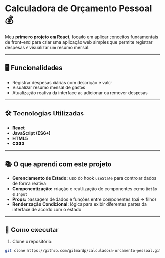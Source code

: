 # Calculadora de Orçamento Pessoal 💰

Meu **primeiro projeto em React**, focado em aplicar conceitos fundamentais de front-end para criar uma aplicação web simples que permite registrar despesas e visualizar um resumo mensal.

---

## 🖥️ Funcionalidades

- Registrar despesas diárias com descrição e valor  
- Visualizar resumo mensal de gastos  
- Atualização reativa da interface ao adicionar ou remover despesas  

---

## 🛠 Tecnologias Utilizadas

- **React**  
- **JavaScript (ES6+)**  
- **HTML5**  
- **CSS3**  

---

## 📚 O que aprendi com este projeto

- **Gerenciamento de Estado:** uso do hook `useState` para controlar dados de forma reativa  
- **Componentização:** criação e reutilização de componentes como `Botão` e `Input`  
- **Props:** passagem de dados e funções entre componentes (pai → filho)  
- **Renderização Condicional:** lógica para exibir diferentes partes da interface de acordo com o estado  

---

## 🔗 Como executar

1. Clone o repositório:  
```bash
git clone https://github.com/gilmardp/calculadora-orcamento-pessoal.git
